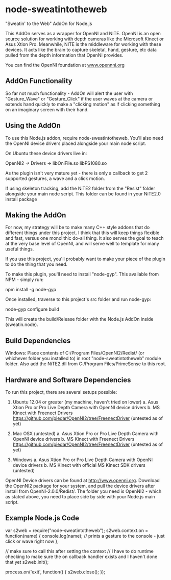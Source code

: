 node-sweatintotheweb
====================

"Sweatin' to the Web" AddOn for Node.js

This AddOn serves as a wrapper for OpenNI and NITE.  OpenNI is an open source solution for working with depth cameras like the Microsoft Kinect or Asus Xtion Pro.  Meanwhile, NITE is the middleware for working with these devices.  It acts like the brain to capture skeletal, hand, gesture, etc data pulled from the depth information that OpenNI provides.

You can find the OpenNI foundation at www.opennni.org


AddOn Functionality
-------------------

So far not much functionality - AddOn will alert the user with "Gesture_Wave" or "Gesture_Click" if the user waves at the camera or extends hand quickly to make a "clicking motion" as if clicking something on an imaginary screen with their hand.


Using the AddOn
---------------

To use this Node.js addon, require node-sweatintotheweb.  You'll also need the OpenNI device drivers placed alongside your main node script.

On Ubuntu these device drivers live in:

OpenNI2 ->
	Drivers ->
		libOniFile.so
		libPS1080.so

As the plugin isn't very mature yet - there is only a callback to get 2 supported gestures, a wave and a click motion.

If using skeleton tracking, add the NiTE2 folder from the "Resist" folder alongside your main node script.  This folder can be found in your NiTE2.0 install package


Making the AddOn
----------------

For now, my strategy will be to make many C++ style addons that do different things under this project.  I think that this will keep things flexible and fast, versus one monolithic do-all thing.  It also serves the goal to teach at the very base level of OpenNI, and will serve well to template for many useful things.

If you use this project, you'll probably want to make your piece of the plugin to do the thing that you need.

To make this plugin, you'll need to install "node-gyp".  This available from NPM - simply run:

npm install -g node-gyp

Once installed, traverse to this project's src folder and run node-gyp:

node-gyp configure build

This will create the build/Release folder with the Node.js AddOn inside (sweatin.node).


Build Dependencies
----------------------------------

Windows: Place contents of C:/Program Files/OpenNI2/Redist/ (or whichever folder you installed to) in root "node-sweatintotheweb" module folder.  Also add the NiTE2.dll from C:/Program Files/PrimeSense to this root.



Hardware and Software Dependencies
----------------------------------

To run this project, there are several setups possible:

1.  Ubuntu 12.04 or greater (my machine, haven't tried on lower)
	a.  Asus Xtion Pro or Pro Live Depth Camera with OpenNI device drivers
	b.  MS Kinect with Freenect Drivers https://github.com/piedar/OpenNI2/tree/FreenectDriver (untested as of yet)


2.  Mac OSX (untested)
	a.  Asus Xtion Pro or Pro Live Depth Camera with OpenNI device drivers
	b.  MS Kinect with Freenect Drivers https://github.com/piedar/OpenNI2/tree/FreenectDriver (untested as of yet)

3.  Windows
	a.  Asus Xtion Pro or Pro Live Depth Camera with OpenNI device drivers
	b.  MS Kinect with official MS Kinect SDK drivers (untested)


OpenNI Device drivers can be found at http://www.openni.org.  Download the OpenNI2 package for your system, and pull the device drivers after install from OpenNI-2.0.0/Redist/.  The folder you need is OpenNI2 - which as stated above, you need to place side by side with your Node.js main script.


Example Node.js Code
--------------------

var s2web = require("node-sweatintotheweb");
s2web.context.on = function(name) {
    console.log(name); // prints a gesture to the console - just click or wave right now
};

// make sure to call this after setting the context
// I have to do runtime checking to make sure the on callback handler exists and I haven't done that yet
s2web.init();

process.on('exit', function() {
    s2web.close();
});

